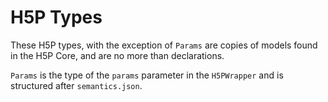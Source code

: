 # H5P Types

These H5P types, with the exception of `Params` are copies of models found in the H5P Core, and are no more than declarations.

`Params` is the type of the `params` parameter in the `H5PWrapper` and is structured after `semantics.json`.
